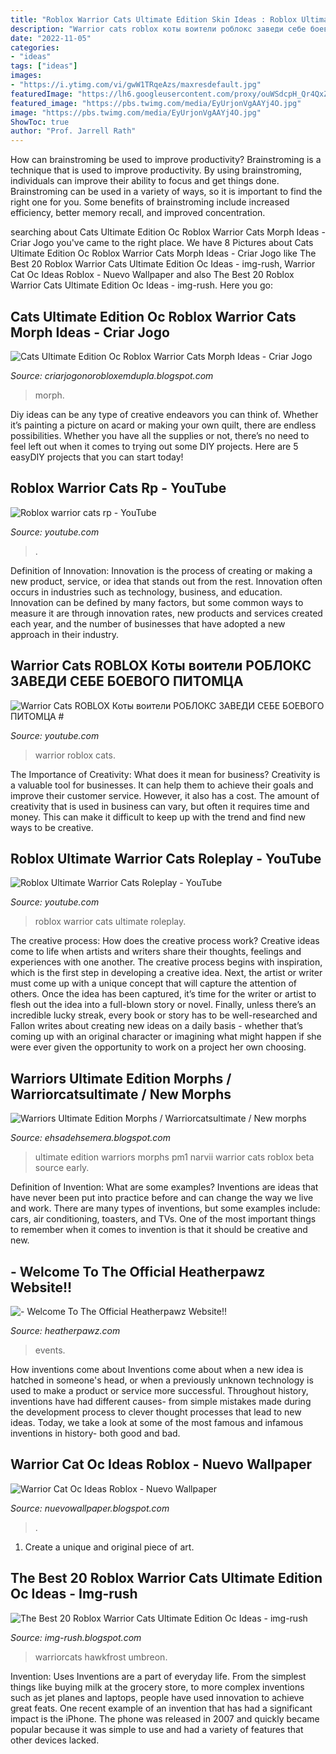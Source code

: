 ```yaml
---
title: "Roblox Warrior Cats Ultimate Edition Skin Ideas : Roblox Ultimate Warrior Cats Roleplay"
description: "Warrior cats roblox коты воители роблокс заведи себе боевого питомца #"
date: "2022-11-05"
categories:
- "ideas"
tags: ["ideas"]
images:
- "https://i.ytimg.com/vi/gwW1TRqeAzs/maxresdefault.jpg"
featuredImage: "https://lh6.googleusercontent.com/proxy/ouWSdcpH_Qr4QxZtF9aOO17oK9h-Fd3tQvhgqA8oCp3F-ZVmeB0Ft9Oe0ZPBABxOEC_0xmahg_-hl8jYCLEdsr2ZW-hDtcNlBUxwI2gXNCYAc29vP3XfEc50v-L0ZfOzZAEwMULRc5LFvQ=w1200-h630-p-k-no-nu"
featured_image: "https://pbs.twimg.com/media/EyUrjonVgAAYj4O.jpg"
image: "https://pbs.twimg.com/media/EyUrjonVgAAYj4O.jpg"
ShowToc: true
author: "Prof. Jarrell Rath"
---
```



How can brainstroming be used to improve productivity?
Brainstroming is a technique that is used to improve productivity. By using brainstroming, individuals can improve their ability to focus and get things done. Brainstroming can be used in a variety of ways, so it is important to find the right one for you. Some benefits of brainstroming include increased efficiency, better memory recall, and improved concentration.

	

		
searching about Cats Ultimate Edition Oc Roblox Warrior Cats Morph Ideas - Criar Jogo you've came to the right place. We have 8 Pictures about Cats Ultimate Edition Oc Roblox Warrior Cats Morph Ideas - Criar Jogo like The Best 20 Roblox Warrior Cats Ultimate Edition Oc Ideas - img-rush, Warrior Cat Oc Ideas Roblox - Nuevo Wallpaper and also The Best 20 Roblox Warrior Cats Ultimate Edition Oc Ideas - img-rush. Here you go:
		
    
## Cats Ultimate Edition Oc Roblox Warrior Cats Morph Ideas - Criar Jogo

<img loading=lazy src="https://lh6.googleusercontent.com/proxy/ouWSdcpH_Qr4QxZtF9aOO17oK9h-Fd3tQvhgqA8oCp3F-ZVmeB0Ft9Oe0ZPBABxOEC_0xmahg_-hl8jYCLEdsr2ZW-hDtcNlBUxwI2gXNCYAc29vP3XfEc50v-L0ZfOzZAEwMULRc5LFvQ=w1200-h630-p-k-no-nu" onerror="this.onerror=null;this.src='https://tse2.mm.bing.net/th?id=OIP.2CXklKxjHsiSOh6whmMCrAAAAA&amp;pid=15.1';" alt="Cats Ultimate Edition Oc Roblox Warrior Cats Morph Ideas - Criar Jogo">

_Source: criarjogonorobloxemdupla.blogspot.com_

>morph. 

	

Diy ideas can be any type of creative endeavors you can think of. Whether it’s painting a picture on acard or making your own quilt, there are endless possibilities. Whether you have all the supplies or not, there’s no need to feel left out when it comes to trying out some DIY projects. Here are 5 easyDIY projects that you can start today!

    
## Roblox Warrior Cats Rp - YouTube

<img loading=lazy src="https://i.ytimg.com/vi/GIsh80Xr46U/maxresdefault.jpg" onerror="this.onerror=null;this.src='https://tse3.mm.bing.net/th?id=OIP.zArfrTMXEYz1xoPgkY2-cQHaEK&amp;pid=15.1';" alt="Roblox warrior cats rp - YouTube">

_Source: youtube.com_

>. 

	

Definition of Innovation:
Innovation is the process of creating or making a new product, service, or idea that stands out from the rest. Innovation often occurs in industries such as technology, business, and education. Innovation can be defined by many factors, but some common ways to measure it are through innovation rates, new products and services created each year, and the number of businesses that have adopted a new approach in their industry.

    
## Warrior Cats ROBLOX Коты воители РОБЛОКС ЗАВЕДИ СЕБЕ БОЕВОГО ПИТОМЦА #

<img loading=lazy src="https://i.ytimg.com/vi/lJQpwKvRv0c/maxresdefault.jpg" onerror="this.onerror=null;this.src='https://tse1.mm.bing.net/th?id=OIP.l5xQaviIaH8Ff9IvEwOkvgHaEK&amp;pid=15.1';" alt="Warrior Cats ROBLOX Коты воители РОБЛОКС ЗАВЕДИ СЕБЕ БОЕВОГО ПИТОМЦА #">

_Source: youtube.com_

>warrior roblox cats. 

	

The Importance of Creativity: What does it mean for business?
Creativity is a valuable tool for businesses. It can help them to achieve their goals and improve their customer service. However, it also has a cost. The amount of creativity that is used in business can vary, but often it requires time and money. This can make it difficult to keep up with the trend and find new ways to be creative.

    
## Roblox Ultimate Warrior Cats Roleplay - YouTube

<img loading=lazy src="https://i.ytimg.com/vi/gwW1TRqeAzs/maxresdefault.jpg" onerror="this.onerror=null;this.src='https://tse4.mm.bing.net/th?id=OIP.gUejcsRcjAJUN-iKuut0XAHaEK&amp;pid=15.1';" alt="Roblox Ultimate Warrior Cats Roleplay - YouTube">

_Source: youtube.com_

>roblox warrior cats ultimate roleplay. 

	

The creative process: How does the creative process work?
Creative ideas come to life when artists and writers share their thoughts, feelings and experiences with one another. The creative process begins with inspiration, which is the first step in developing a creative idea. Next, the artist or writer must come up with a unique concept that will capture the attention of others. Once the idea has been captured, it’s time for the writer or artist to flesh out the idea into a full-blown story or novel. Finally, unless there’s an incredible lucky streak, every book or story has to be well-researched and Fallon writes about creating new ideas on a daily basis - whether that’s coming up with an original character or imagining what might happen if she were ever given the opportunity to work on a project her own choosing.

    
## Warriors Ultimate Edition Morphs / Warriorcatsultimate / New Morphs

<img loading=lazy src="https://pm1.narvii.com/7334/287e8be55344a17705b032b929d672b6a15e10f3r1-1052-658v2_00.jpg" onerror="this.onerror=null;this.src='https://tse1.mm.bing.net/th?id=OIP.h7x0-axFPu0BG-frmz0-ZgHaEo&amp;pid=15.1';" alt="Warriors Ultimate Edition Morphs / Warriorcatsultimate / New morphs">

_Source: ehsadehsemera.blogspot.com_

>ultimate edition warriors morphs pm1 narvii warrior cats roblox beta source early. 

	

Definition of Invention: What are some examples?
Inventions are ideas that have never been put into practice before and can change the way we live and work. There are many types of inventions, but some examples include: cars, air conditioning, toasters, and TVs. One of the most important things to remember when it comes to invention is that it should be creative and new.

    
## - Welcome To The Official Heatherpawz Website!!

<img loading=lazy src="https://cdn-cms.f-static.net/uploads/3870519/2000_5f06e55d2aca2.jpg" onerror="this.onerror=null;this.src='https://tse2.mm.bing.net/th?id=OIP.EGF7s1xK_pwAPCWvhnli-gHaFj&amp;pid=15.1';" alt="- Welcome To The Official Heatherpawz Website!!">

_Source: heatherpawz.com_

>events. 

	

How inventions come about
Inventions come about when a new idea is hatched in someone's head, or when a previously unknown technology is used to make a product or service more successful. Throughout history, inventions have had different causes- from simple mistakes made during the development process to clever thought processes that lead to new ideas. Today, we take a look at some of the most famous and infamous inventions in history- both good and bad.

    
## Warrior Cat Oc Ideas Roblox - Nuevo Wallpaper

<img loading=lazy src="https://pbs.twimg.com/media/EyUrjonVgAAYj4O.jpg" onerror="this.onerror=null;this.src='https://tse2.mm.bing.net/th?id=OIP.cvRIo8iItHseo7ZgyHXbwwHaEa&amp;pid=15.1';" alt="Warrior Cat Oc Ideas Roblox - Nuevo Wallpaper">

_Source: nuevowallpaper.blogspot.com_

>. 

	

1. Create a unique and original piece of art.

    
## The Best 20 Roblox Warrior Cats Ultimate Edition Oc Ideas - Img-rush

<img loading=lazy src="https://i0.wp.com/i.redd.it/jfl75t9zb6y61.jpg" onerror="this.onerror=null;this.src='https://tse1.mm.bing.net/th?id=OIP.T6KoKBQ-Nw8oFlM8LSzZNgHaFS&amp;pid=15.1';" alt="The Best 20 Roblox Warrior Cats Ultimate Edition Oc Ideas - img-rush">

_Source: img-rush.blogspot.com_

>warriorcats hawkfrost umbreon. 

	

Invention: Uses
Inventions are a part of everyday life. From the simplest things like buying milk at the grocery store, to more complex inventions such as jet planes and laptops, people have used innovation to achieve great feats. 
One recent example of an invention that has had a significant impact is the iPhone. The phone was released in 2007 and quickly became popular because it was simple to use and had a variety of features that other devices lacked.

